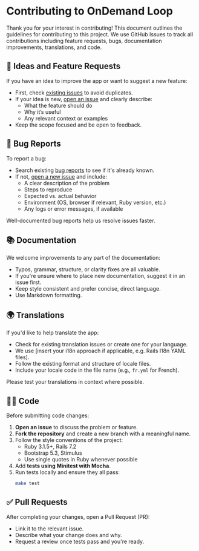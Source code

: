 # Contributing to OnDemand Loop
Thank you for your interest in contributing! This document outlines the guidelines for contributing to this project. We use GitHub Issues to track all contributions including feature requests, bugs, documentation improvements, translations, and code.

## 📌 Ideas and Feature Requests
If you have an idea to improve the app or want to suggest a new feature:

- First, check [existing issues](../../issues) to avoid duplicates.
- If your idea is new, [open an issue](../../issues/new?template=feature_request.md) and clearly describe:
    - What the feature should do
    - Why it’s useful
    - Any relevant context or examples
- Keep the scope focused and be open to feedback.

## 🐞 Bug Reports
To report a bug:

- Search existing [bug reports](../../issues?q=is%3Aissue+label%3Abug) to see if it's already known.
- If not, [open a new issue](../../issues/new?template=bug_report.md) and include:
    - A clear description of the problem
    - Steps to reproduce
    - Expected vs. actual behavior
    - Environment (OS, browser if relevant, Ruby version, etc.)
    - Any logs or error messages, if available

Well-documented bug reports help us resolve issues faster.

## 📚 Documentation
We welcome improvements to any part of the documentation:

- Typos, grammar, structure, or clarity fixes are all valuable.
- If you're unsure where to place new documentation, suggest it in an issue first.
- Keep style consistent and prefer concise, direct language.
- Use Markdown formatting.

## 🌍 Translations
If you'd like to help translate the app:

- Check for existing translation issues or create one for your language.
- We use [insert your i18n approach if applicable, e.g. Rails I18n YAML files].
- Follow the existing format and structure of locale files.
- Include your locale code in the file name (e.g., `fr.yml` for French).

Please test your translations in context where possible.

## 🧑‍💻 Code
Before submitting code changes:

1. **Open an issue** to discuss the problem or feature.
2. **Fork the repository** and create a new branch with a meaningful name.
3. Follow the style conventions of the project:
    - Ruby 3.1.5+, Rails 7.2
    - Bootstrap 5.3, Stimulus
    - Use single quotes in Ruby whenever possible
4. Add **tests using Minitest with Mocha**.
5. Run tests locally and ensure they all pass:
   ```bash
   make test
    ```
## ✅ Pull Requests
After completing your changes, open a Pull Request (PR):
- Link it to the relevant issue.
- Describe what your change does and why.
- Request a review once tests pass and you're ready.